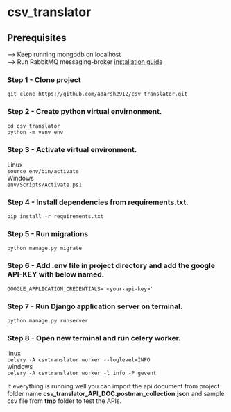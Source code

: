 # csv_translator

## Prerequisites
--> Keep running mongodb on localhost<br/>
--> Run RabbitMQ messaging-broker [installation guide](https://www.rabbitmq.com/#getstarted)

### Step 1 - Clone project
`git clone https://github.com/adarsh2912/csv_translator.git`

### Step 2 - Create python virtual envirnonment.
`cd csv_translator` <br/>
`python -m venv env`

### Step 3 - Activate virtual environment.
Linux <br/>
`source env/bin/activate`<br/>
Windows<br/>
`env/Scripts/Activate.ps1`

### Step 4 - Install dependencies from requirements.txt.
`pip install -r requirements.txt`

### Step 5 - Run migrations
`python manage.py migrate`

### Step 6 - Add .env file in project directory and add the google API-KEY with below named.
`GOOGLE_APPLICATION_CREDENTIALS='<your-api-key>'`

### Step 7 - Run Django application server on terminal.
`python manage.py runserver`

### Step 8 - Open new terminal and run celery worker.
linux<br/>
`celery -A csvtranslator worker --loglevel=INFO`<br/>
windows<br/>
`celery -A csvtranslator worker -l info -P gevent`

If everything is running well you can import the api document from project folder name **csv_translator_API_DOC.postman_collection.json**
and sample csv file from **tmp** folder to test the APIs.
